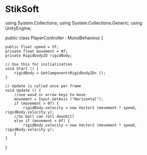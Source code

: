 # StikSoft

using System.Collections;
using System.Collections.Generic;
using UnityEngine;

public class PlayerController : MonoBehaviour {

	public float speed = 5f;
	private float movement = 0f;
	private Rigidbody2D rigidBody;

	// Use this for initialization
	void Start () {
		rigidBody = GetComponent<Rigidbody2D> ();
	}
	
	// Update is called once per frame
	void Update () {
		//use wasd or arrow keys to move
		movement = Input.GetAxis ("Horizontal");
		if (movement > 0f) {
			rigidBody.velocity = new Vector2 (movement * speed, rigidBody.velocity.y);
		//So ball can roll downhill
		else if (movement < 0f) {
			rigidBody.velocity = new Vector2 (movement * speed, rigidBody.velocity.y);
		}
	}
}
